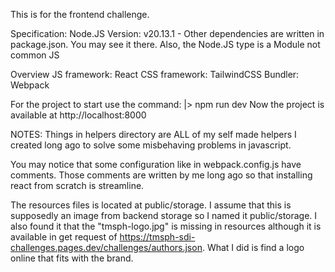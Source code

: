 This is for the frontend challenge.

Specification:
Node.JS Version:    v20.13.1
    - Other dependencies are written in package.json. You may see it there.
    Also, the Node.JS type is a Module not common JS

Overview
    JS framework: React
    CSS framework: TailwindCSS
    Bundler: Webpack
    
For the project to start use the command:
|> npm run dev
    Now the project is available at     http://localhost:8000


NOTES:
Things in helpers directory are ALL of my self made helpers I created long ago to solve some misbehaving problems in javascript.

You may notice that some configuration like in webpack.config.js have comments. Those comments are written by me long ago so that installing react from scratch is streamline.

The resources files is located at public/storage. I assume that this is supposedly an image from backend storage so I named it public/storage.
    I also found it that the "tmsph-logo.jpg" is missing in resources although it is available in get request of https://tmsph-sdi-challenges.pages.dev/challenges/authors.json. What I did is find a logo online that fits with the brand.